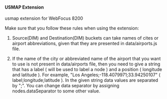 #### USMAP Extension
usmap extension for WebFocus 8200

Make sure that you follow these rules when using the extension:

1. Source(DIM) and Destination(DIM) buckets can take names of cites or airport abbreviations, given that they are presented in data/airports.js file.

2. If the name of the city or abbreviated name of the airport that you want to use is not present in data/airports file, then you need to give a string that has a label ( will be used to label a node ) and a position ( longitude and latitude  ). For example, "Los Angeles;-118.4079971;33.94250107" ( label;longitude;latitude ). In the given string data values are separated by ";". You can change data separator by assigning nodes.dataSeparator to some other value.
